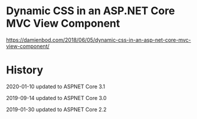 # Dynamic CSS in an ASP.NET Core MVC View Component

https://damienbod.com/2018/06/05/dynamic-css-in-an-asp-net-core-mvc-view-component/

# History

2020-01-10 updated to ASPNET Core 3.1

2019-09-14 updated to ASPNET Core 3.0

2019-01-30 updated to ASPNET Core 2.2